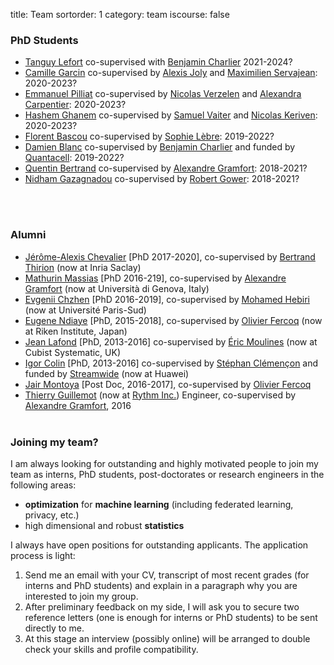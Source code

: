 title: Team
sortorder: 1
category: team
iscourse: false

### PhD Students
- [Tanguy Lefort](https://tanglef.github.io/) co-supervised with [Benjamin Charlier](https://imag.umontpellier.fr/~charlier/index.php?page=index) 2021-2024?
- [Camille Garcin](https://garcinc.github.io/Camille-Garcin/) co-supervised by [Alexis Joly](http://www-sop.inria.fr/members/Alexis.Joly/wiki/pmwiki.php) and [Maximilien Servajean](https://maximiliense.github.io/): 2020-2023?
- [Emmanuel Pilliat](https://epilliat.github.io/Page-perso/) co-supervised by [Nicolas Verzelen](http://nicolas.verzelen.free.fr/) and [Alexandra Carpentier](https://sites.google.com/site/alexandracarpentierresearch/http://nicolas.verzelen.free.fr/): 2020-2023?
- [Hashem Ghanem](???) co-supervised by [Samuel Vaiter](https://samuelvaiter.com/) and [Nicolas Keriven](https://nkeriven.github.io/): 2020-2023?
- [Florent Bascou](https://bascouflorent.github.io) co-supervised by [Sophie Lèbre](http://www.univ-montp3.fr/miap/~lebre/): 2019-2022?
- [Damien Blanc](https://www.quantacell.com/about/) co-supervised by [Benjamin Charlier](https://imag.umontpellier.fr/~charlier/index.php?page=index) and funded by [Quantacell](https://www.quantacell.com/): 2019-2022?
- [Quentin Bertrand](https://qb3.github.io/) co-supervised by [Alexandre Gramfort](http://alexandre.gramfort.net/): 2018-2021?
- [Nidham Gazagnadou](https://ngazagna.github.io/) co-supervised by [Robert Gower](https://perso.telecom-paristech.fr/rgower/): 2018-2021?

<br/><br/>


### Alumni
- [Jérôme-Alexis Chevalier](https://team.inria.fr/parietal/team-members/jerome-alexis-chevalier/) [PhD 2017-2020], co-supervised by [Bertrand Thirion](https://team.inria.fr/parietal/team-members/bertrand-thirions-page/) (now at Inria Saclay)
- [Mathurin Massias](https://mathurinm.github.io) [PhD 2016-219], co-supervised by [Alexandre Gramfort](http://alexandre.gramfort.net/) (now at Università di Genova, Italy)
- [Evgenii Chzhen](https://echzhen.com/) [PhD 2016-2019], co-supervised by [Mohamed Hebiri](http://perso-math.univ-mlv.fr/users/hebiri.mohamed/) (now at Université Paris-Sud)
- [Eugene Ndiaye](https://eugenendiaye.github.io/) [PhD, 2015-2018], co-supervised by [Olivier Fercoq](http://perso.telecom-paristech.fr/~ofercoq/) (now at Riken Institute, Japan)
- [Jean Lafond](http://perso.telecom-paristech.fr/~lafond/) [PhD, 2013-2016]  co-supervised by [Éric Moulines](http://perso.telecom-paristech.fr/~moulines/) (now at Cubist Systematic, UK)
- [Igor Colin](http://perso.telecom-paristech.fr/~colin) [PhD, 2013-2016] co-supervised by [Stéphan Clémençon](http://perso.telecom-paristech.fr/~clemenco/) and funded by [Streamwide](http://www.streamwide.com/) (now at Huawei)
- [Jair Montoya](http://google.com) [Post Doc, 2016-2017], co-supervised by [Olivier Fercoq](http://perso.telecom-paristech.fr/~ofercoq/)
- [Thierry Guillemot](https://github.com/tguillemot) (now at [Rythm Inc.](https://dreem.com/fr/)) Engineer, co-supervised by [Alexandre Gramfort](http://alexandre.gramfort.net/), 2016<br/><br/>

### Joining my team?
I am always looking for outstanding and highly motivated people to join my team as interns, PhD students, post-doctorates or research engineers in the following areas:

- **optimization** for **machine learning** (including federated learning, privacy, etc.)
- high dimensional and robust **statistics**


I always have open positions for outstanding applicants.
The application process is light:

1. Send me an email with your CV, transcript of most recent grades (for interns and PhD students) and explain in a paragraph why you are interested to join my group.
2. After preliminary feedback on my side, I will ask you to secure two reference letters (one is enough for interns or PhD students) to be sent directly to me.
3. At this stage an interview (possibly online) will be arranged to double check your skills and profile compatibility.
